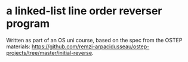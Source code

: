 # a linked-list line order reverser program

Written as part of an OS uni course, based on the spec from the OSTEP materials: https://github.com/remzi-arpacidusseau/ostep-projects/tree/master/initial-reverse.
